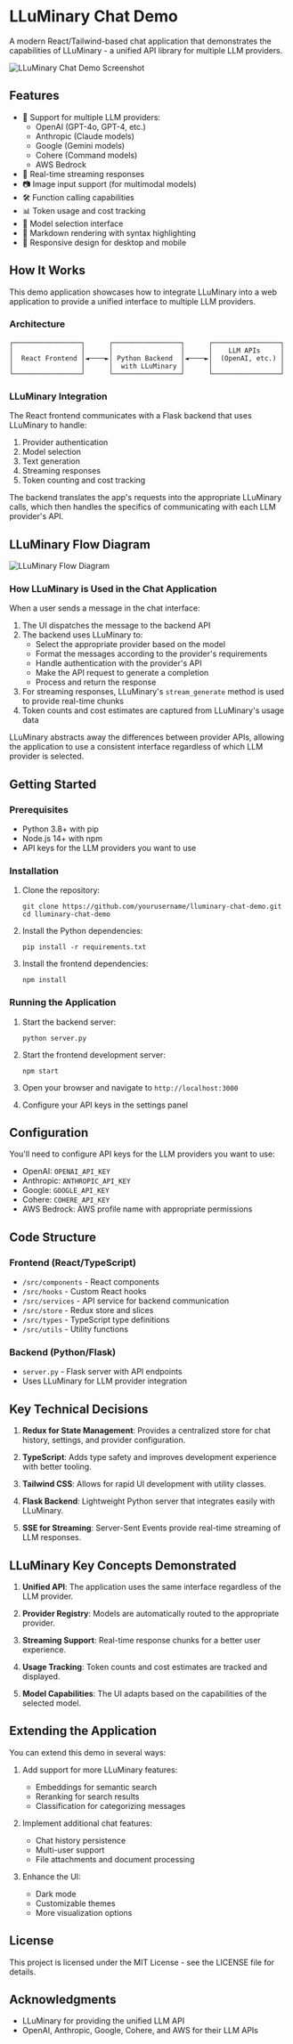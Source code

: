 # LLuMinary Chat Demo

A modern React/Tailwind-based chat application that demonstrates the capabilities of LLuMinary - a unified API library for multiple LLM providers.

![LLuMinary Chat Demo Screenshot](./screenshots/chatdemo.png)

## Features

- 🤖 Support for multiple LLM providers:
  - OpenAI (GPT-4o, GPT-4, etc.)
  - Anthropic (Claude models)
  - Google (Gemini models)
  - Cohere (Command models)
  - AWS Bedrock
- 🔄 Real-time streaming responses
- 📷 Image input support (for multimodal models)
- 🛠️ Function calling capabilities
- 📊 Token usage and cost tracking
- 🧩 Model selection interface
- 📝 Markdown rendering with syntax highlighting
- 📱 Responsive design for desktop and mobile

## How It Works

This demo application showcases how to integrate LLuMinary into a web application to provide a unified interface to multiple LLM providers.

### Architecture

```
┌─────────────────┐      ┌─────────────────┐      ┌─────────────────┐
│                 │      │                 │      │    LLM APIs     │
│  React Frontend │◄────►│ Python Backend  │◄────►│  (OpenAI, etc.) │
│                 │      │  with LLuMinary │      │                 │
└─────────────────┘      └─────────────────┘      └─────────────────┘
```

### LLuMinary Integration

The React frontend communicates with a Flask backend that uses LLuMinary to handle:

1. Provider authentication
2. Model selection
3. Text generation
4. Streaming responses
5. Token counting and cost tracking

The backend translates the app's requests into the appropriate LLuMinary calls, which then handles the specifics of communicating with each LLM provider's API.

## LLuMinary Flow Diagram

![LLuMinary Flow Diagram](./diagrams/lluminary_flow.svg)

### How LLuMinary is Used in the Chat Application

When a user sends a message in the chat interface:

1. The UI dispatches the message to the backend API
2. The backend uses LLuMinary to:
   - Select the appropriate provider based on the model
   - Format the messages according to the provider's requirements
   - Handle authentication with the provider's API
   - Make the API request to generate a completion
   - Process and return the response
3. For streaming responses, LLuMinary's `stream_generate` method is used to provide real-time chunks
4. Token counts and cost estimates are captured from LLuMinary's usage data

LLuMinary abstracts away the differences between provider APIs, allowing the application to use a consistent interface regardless of which LLM provider is selected.

## Getting Started

### Prerequisites

- Python 3.8+ with pip
- Node.js 14+ with npm
- API keys for the LLM providers you want to use

### Installation

1. Clone the repository:
   ```
   git clone https://github.com/yourusername/lluminary-chat-demo.git
   cd lluminary-chat-demo
   ```

2. Install the Python dependencies:
   ```
   pip install -r requirements.txt
   ```

3. Install the frontend dependencies:
   ```
   npm install
   ```

### Running the Application

1. Start the backend server:
   ```
   python server.py
   ```

2. Start the frontend development server:
   ```
   npm start
   ```

3. Open your browser and navigate to `http://localhost:3000`

4. Configure your API keys in the settings panel

## Configuration

You'll need to configure API keys for the LLM providers you want to use:

- OpenAI: `OPENAI_API_KEY`
- Anthropic: `ANTHROPIC_API_KEY`
- Google: `GOOGLE_API_KEY`
- Cohere: `COHERE_API_KEY`
- AWS Bedrock: AWS profile name with appropriate permissions

## Code Structure

### Frontend (React/TypeScript)

- `/src/components` - React components
- `/src/hooks` - Custom React hooks
- `/src/services` - API service for backend communication
- `/src/store` - Redux store and slices
- `/src/types` - TypeScript type definitions
- `/src/utils` - Utility functions

### Backend (Python/Flask)

- `server.py` - Flask server with API endpoints
- Uses LLuMinary for LLM provider integration

## Key Technical Decisions

1. **Redux for State Management**: Provides a centralized store for chat history, settings, and provider configuration.

2. **TypeScript**: Adds type safety and improves development experience with better tooling.

3. **Tailwind CSS**: Allows for rapid UI development with utility classes.

4. **Flask Backend**: Lightweight Python server that integrates easily with LLuMinary.

5. **SSE for Streaming**: Server-Sent Events provide real-time streaming of LLM responses.

## LLuMinary Key Concepts Demonstrated

1. **Unified API**: The application uses the same interface regardless of the LLM provider.

2. **Provider Registry**: Models are automatically routed to the appropriate provider.

3. **Streaming Support**: Real-time response chunks for a better user experience.

4. **Usage Tracking**: Token counts and cost estimates are tracked and displayed.

5. **Model Capabilities**: The UI adapts based on the capabilities of the selected model.

## Extending the Application

You can extend this demo in several ways:

1. Add support for more LLuMinary features:
   - Embeddings for semantic search
   - Reranking for search results
   - Classification for categorizing messages

2. Implement additional chat features:
   - Chat history persistence
   - Multi-user support
   - File attachments and document processing

3. Enhance the UI:
   - Dark mode
   - Customizable themes
   - More visualization options

## License

This project is licensed under the MIT License - see the LICENSE file for details.

## Acknowledgments

- LLuMinary for providing the unified LLM API
- OpenAI, Anthropic, Google, Cohere, and AWS for their LLM APIs
